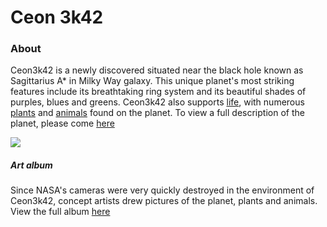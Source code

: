 # Ceon 3k42
### About

Ceon3k42 is a newly discovered situated near the black hole known as Sagittarius A* in Milky Way galaxy. This unique planet's most striking features include its breathtaking ring system and its beautiful shades of purples, blues and greens. Ceon3k42 also supports [life](https://ceon3k42.github.io/life.html), with numerous [plants](https://ceon3k42.github.io/life/plants.html) and [animals](https://ceon3k42.github.io/life/animals.html) found on the planet. To view a full description of the planet, please come [here](https://ceon3k42.github.io/life.html)

<img src="https://ceon3k42.github.io/satellite-planet.png" class="index">

##### Art album
Since NASA's cameras were very quickly destroyed in the environment of Ceon3k42, concept artists drew pictures of the planet, plants and animals. View the full album [here](https://ceon3k42.github.io/album.html)